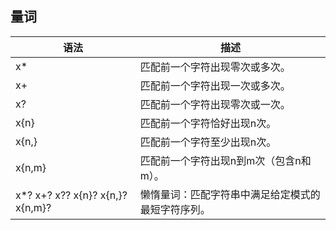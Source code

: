 ## 量词

| 语法 | 描述 |
| --- | --- |
| x* | 匹配前一个字符出现零次或多次。 |
| x+ | 匹配前一个字符出现一次或多次。 |
| x? | 匹配前一个字符出现零次或一次。 |
| x{n} | 匹配前一个字符恰好出现n次。 |
| x{n,} | 匹配前一个字符至少出现n次。 |
| x{n,m} | 匹配前一个字符出现n到m次（包含n和m）。 |
| x*? x+? x?? x{n}? x{n,}? x{n,m}? | 懒惰量词：匹配字符串中满足给定模式的最短字符序列。 |
